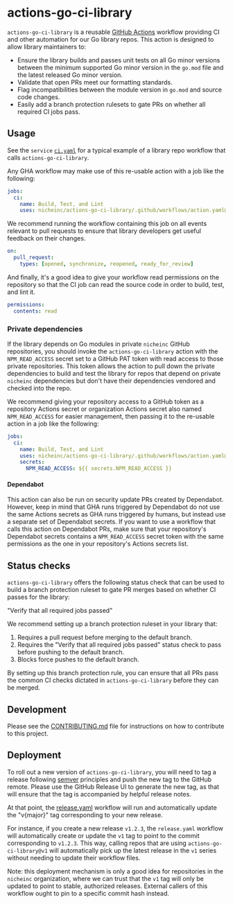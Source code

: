 # actions-go-ci-library

`actions-go-ci-library` is a reusable
[GitHub Actions](https://docs.github.com/en/actions) workflow providing CI
and other automation for our Go library repos. This action is designed to allow
library maintainers to:

- Ensure the library builds and passes unit tests on all Go minor versions
  between the minimum supported Go minor version in the `go.mod` file and the
  latest released Go minor version.
- Validate that open PRs meet our formatting standards.
- Flag incompatibilities between the module version in `go.mod` and
  source code changes.
- Easily add a branch protection rulesets to gate PRs on whether all required CI
  jobs pass.

## Usage

See the `service`
[`ci.yaml`](https://github.com/nicheinc/service/blob/main/.github/workflows/ci.yaml)
for a typical example of a library repo workflow that calls
`actions-go-ci-library`.

Any GHA workflow may make use of this re-usable action with a job like the
following:

```yaml
jobs:
  ci:
    name: Build, Test, and Lint
    uses: nicheinc/actions-go-ci-library/.github/workflows/action.yaml@v2
```


We recommend running the workflow containing this job on all events relevant to
pull requests to ensure that library developers get useful feedback on their
changes.

```yaml
on:
  pull_request:
    types: [opened, synchronize, reopened, ready_for_review]
```

And finally, it's a good idea to give your workflow read permissions on the
repository so that the CI job can read the source code in order to build, test,
and lint it.

```yaml
permissions:
  contents: read
```

### Private dependencies

If the library depends on Go modules in private `nicheinc` GitHub repositories,
you should invoke the `actions-go-ci-library` action with the `NPM_READ_ACCESS`
secret set to a GitHub PAT token with read access to those private repositories.
This token allows the action to pull down the private dependencies to build and
test the library for repos that depend on private `nicheinc` dependencies but
don't have their dependencies vendored and checked into the repo.

We recommend giving your repository access to a GitHub token as a repository
Actions secret or organization Actions secret also named `NPM_READ_ACCESS` for
easier management, then passing it to the re-usable action in a job like the
following:

```yaml
jobs:
  ci:
    name: Build, Test, and Lint
    uses: nicheinc/actions-go-ci-library/.github/workflows/action.yaml@v2
    secrets:
      NPM_READ_ACCESS: ${{ secrets.NPM_READ_ACCESS }}
```

#### Dependabot

This action can also be run on security update PRs created by Dependabot.
However, keep in mind that GHA runs triggered by Dependabot do not use the same
Actions secrets as GHA runs triggered by humans, but instead use a separate set
of Dependabot secrets. If you want to use a workflow that calls this action on
Dependabot PRs, make sure that your repository's Dependabot secrets contains a
`NPM_READ_ACCESS` secret token with the same permissions as the one in your
repository's Actions secrets list.

## Status checks

`actions-go-ci-library` offers the following status check that can be used to
build a branch protection ruleset to gate PR merges based on whether CI passes
for the library:

"Verify that all required jobs passed"

We recommend setting up a branch protection ruleset in your library that:

1. Requires a pull request before merging to the default branch.
2. Requires the "Verify that all required jobs passed" status check to pass
   before pushing to the default branch.
3. Blocks force pushes to the default branch.

By setting up this branch protection rule, you can ensure that all PRs pass the
common CI checks dictated in `actions-go-ci-library` before they can be merged.

## Development

Please see the [CONTRIBUTING.md](CONTRIBUTING.md) file for instructions on how
to contribute to this project.

## Deployment

To roll out a new version of `actions-go-ci-library`, you will need to tag a
release following [semver](https://semver.org/) principles and push the new tag
to the GitHub remote. Please use the GitHub Release UI to generate the new tag,
as that will ensure that the tag is accompanied by helpful release notes.

At that point, the [release.yaml](./.github/workflows/release.yaml) workflow
will run and automatically update the "v{major}" tag corresponding to your new
release.

For instance, if you create a new release `v1.2.3`, the `release.yaml` workflow
will automatically create or update the `v1` tag to point to the commit
corresponding to `v1.2.3`. This way, calling repos that are using
`actions-go-ci-library@v1` will automatically pick up the latest release in the
`v1` series without needing to update their workflow files.

Note: this deployment mechanism is only a good idea for repositories in the
`nicheinc` organization, where we can trust that the `v1` tag will only be
updated to point to stable, authorized releases. External callers of this
workflow ought to pin to a specific commit hash instead.

